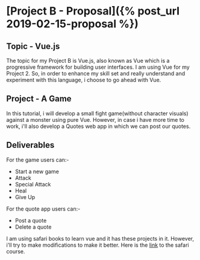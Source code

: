 # [Project B - Proposal]({% post_url 2019-02-15-proposal %})

## Topic - Vue.js
The topic for my Project B is Vue.js, also known as Vue which is a progressive framework for building user interfaces. I am using Vue for my Project 2. So, in order to enhance my skill set and really understand and experiment with this language, i choose to go ahead with Vue.

## Project - A Game
In this tutorial, i will develop a small fight game(without character visuals) against a monster using pure Vue. However, in case i have more time to work, i'll also develop a Quotes web app in which we can post our quotes.

## Deliverables
For the game users can:-
* Start a new game
* Attack
* Special Attack
* Heal
* Give Up

For the quote app users can:-
* Post a quote
* Delete a quote

I am using safari books to learn vue and it has these projects in it. However, i'll try to make modifications to make it better. Here is the [link](https://www.safaribooksonline.com/videos/vue-js-2/9781788992817) to the safari course.
